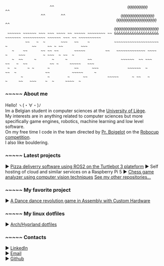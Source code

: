 ```
                    ^^                                 @@@@@@@@@                                   ^^
                ^^       ^^                         @@@@@@@@@@@@@@@
                                                  @@@@@@@@@@@@@@@@@@                  ^^
                                                 @@@@@@@@@@@@@@@@@@@@
 ~~~~~~ ~~~~~~ ~~~ ~~~ ~~~~ ~~ ~~~~~ ~~~~~~~~ ~~ &&&&&&&&&&&&&&&&&&&& ~~~~~~~ ~~~~~~~~~~ ~~~~~~ ~~~ ~~ ~~~~~~~~~~
         ~~   ~  ~       ~~~   ~~    ~           ~~~~~~~~~~~~~~~~~~~~ ~           ~~     ~~ ~ ~~        ~~~       
   ~    ~~      ~~ ~~ ~~       ~~~~~         ~~   ~~~~~~~~~~~~~ ~~~~  ~     ~~~        ~ ~~~  ~ ~~  ~
   ~  ~~     ~       ~     ~         ~~             ~~~~~~  ~~ ~~~       ~~   ~  ~~          ~~ ~     ~~~~~   ~~~
 ~  ~     ~ ~      ~           ~~      ~~~             ~~~~~~  ~      ~~  ~             ~~          ~~~~~     ~  
       ~           ~        ~      ~~         ~~~~~      ~ ~~   ~             ~     ~~   ~~~    ~  ~     ~~~~  ~
```
### ~~~~~ About me 
Hello! ヽ(・∀・)ﾉ<br>
Im a Belgian student in computer sciences at the [University of Liège](https://www.uliege.be/cms/c_8699436/fr/uliege).<br>
My interests are in anything related to computer sciences but more specifically game engines, robotics, machine learning and low level software.<br>
On my free time I code in the team directed by [Pr. Boigelot](https://people.montefiore.uliege.be/boigelot/index-fr.html) on the [Robocup competition](https://www.robocup.org/).<br>
I also like bouldering.

### ~~~~~ Latest projects
► [Pizza deliverry software using ROS2 on the Turtlebot 3 plateform](https://github.com/simon-gardier/pizza-delivery-robot)
► Self hosting of cloud and similar services on a Raspberry Pi 5
► [Chess game analyzer using computer vision techniques](https://github.com/simon-gardier/chess-cv)
[See my other repositories...](https://github.com/simon-gardier?tab=repositories)

### ~~~~~ My favorite project
► [A Dance dance revolution game in Assembly with Custom Hardware](https://github.com/simon-gardier/dance-dance-revolution-assembly)

### ~~~~~ My linux dotfiles
► [Arch/Hyprland dotfiles](https://github.com/simon-gardier/dotfiles)

### ~~~~~ Contacts 
► [LinkedIn](https://www.linkedin.com/in/simon-gardier/)<br>
► [Email](mailto:s.gardier@student.uliege.be)<br>
► [Github](https://github.com/simon-gardier)
